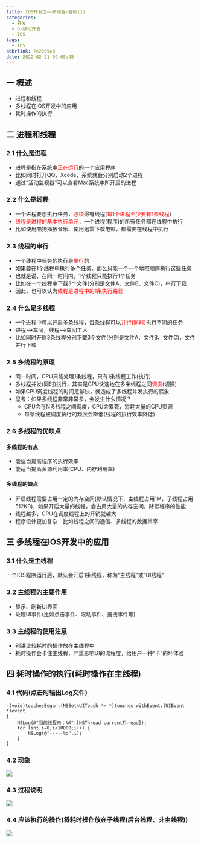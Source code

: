 ```yaml
---
title: IOS开发之——多线程-基础(1)
categories:
  - 开发
  - D-移动开发
  - IOS
tags:
  - IOS
abbrlink: 7e2359ed
date: 2022-02-21 09:05:45
---
```

## 一 概述

* 进程和线程
* 多线程在IOS开发中的应用
* 耗时操作的执行

<!--more-->

## 二 进程和线程

### 2.1 什么是进程

* 进程是指在系统中<font color=red>正在运行</font>的一个应用程序
* 比如同时打开QQ、Xcode，系统就会分别启动2个进程
* 通过“活动监视器”可以查看Mac系统中所开启的进程

### 2.2 什么是线程

* 一个进程要想执行任务，<font color=red>必须</font>得有线程(<font color=red>每1个进程至少要有1条线程</font>)
* <font color=red>线程是进程的基本执行单元</font>，一个进程(程序)的所有任务都在线程中执行
* 比如使用酷狗播放音乐、使用迅雷下载电影，都需要在线程中执行

### 2.3 线程的串行

* 一个线程中任务的执行是<font color=red>串行</font>的
* 如果要在1个线程中执行多个任务，那么只能一个一个地按顺序执行这些任务
* 也就是说，在同一时间内，1个线程只能执行1个任务
* 比如在一个线程中下载3个文件(分别是文件A、文件B、文件C)，串行下载
* 因此，也可以认为<font color=red>线程是进程中的1条执行路径</font>

### 2.4 什么是多线程

* 一个进程中可以开启多条线程，每条线程可以<font color=red>并行(同时)</font>执行不同的任务
* 进程——>车间，线程——>车间工人
* 比如同时开启3条线程分别下载3个文件(分别是文件A、文件B、文件C)，文件并行下载

### 2.5 多线程的原理

* 同一时间，CPU只能处理1条线程，只有1条线程工作(执行)
* 多线程并发(同时)执行，其实是CPU快速地在多条线程之间<font color=red>调度</font>(切换)
* 如果CPU调度线程的时间足够快，就造成了多线程并发执行的假象
* 思考：如果多线程非常非常多，会发生什么情况？
  - CPU会在N多线程之间调度，CPU会累死，消耗大量的CPU资源
  - 每条线程被调度执行的频次会降低(线程的执行效率降低)

### 2.6 多线程的优缺点

####  多线程的有点

* 能适当提高程序的执行效率
* 能适当提高资源利用率(CPU、内存利用率)

#### 多线程的缺点

* 开启线程需要占用一定的内存空间(默认情况下，主线程占用1M，子线程占用512KB)，如果开启大量的线程，会占用大量的内存空间，降低程序的性能
* 线程越多，CPU在调度线程上的开销就越大
* 程序设计更加复杂：比如线程之间的通信、多线程的数据共享

## 三 多线程在IOS开发中的应用

### 3.1 什么是主线程

一个IOS程序运行后，默认会开启1条线程，称为“主线程”或“UI线程“

### 3.2 主线程的主要作用

* 显示、刷新UI界面
* 处理UI事件(比如点击事件、滚动事件、拖拽事件等)

### 3.3 主线程的使用注意

* 别讲比较耗时的操作放在主线程中
* 耗时操作会卡住主线程，严重影响UI的流程度，给用户一种“卡”的坏体验

## 四 耗时操作的执行(耗时操作在主线程)

### 4.1 代码(点击时输出Log文件)

```
-(void)touchesBegan:(NSSet<UITouch *> *)touches withEvent:(UIEvent *)event
{
    NSLog(@"当前线程未：%@",[NSThread currentThread]);
    for (int i=0;i<10000;i++) {
        NSLog(@"-----%d",i);
    }
}
```

### 4.2 现象

![][1]
### 4.3  过程说明
![][2]
### 4.4  应该执行的操作(将耗时操作放在子线程(后台线程、非主线程))
![][3]



[1]:https://cdn.staticaly.com/gh/PGzxc/CDN/master/blog-ios/ios-thread-main-dead.gif
[2]:https://cdn.staticaly.com/gh/PGzxc/CDN/master/blog-ios/ios-thread-main-dead-process.png
[3]:https://cdn.staticaly.com/gh/PGzxc/CDN/master/blog-ios/ios-thread-main-dead-deal.png
